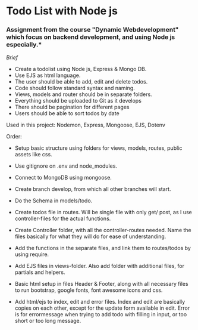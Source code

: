 # Todo List with Node js

### Assignment from the course "Dynamic Webdevelopment" which focus on backend development, and using Node js especially.*

*Brief* 

* Create a todolist using Node js, Express & Mongo DB.
* Use EJS as html language.
* The user should be able to add, edit and delete todos. 
* Code should follow standard syntax and naming.
* Views, models and router should be in separate folders. 
* Everything should be uploaded to Git as it develops
* There should be pagination for different pages
* Users should be able to sort todos by date

Used in this project: Nodemon, Express, Mongoose, EJS, Dotenv

Order:
- Setup basic structure using folders for views, models, routes, public assets like css. 
- Use gitignore on .env and node_modules. 
- Connect to MongoDB using mongoose. 
- Create branch develop, from which all other branches will start. 

- Do the Schema in models/todo. 
- Create todos file in routes. Will be single file with only get/  post, as I use controller-files for the actual functions. 

- Create Controller folder, with all the controller-routes needed. Name the files basically for what they will do for ease of understanding. 

- Add the functions in the separate files, and link them to routes/todos by using require. 

- Add EJS files in views-folder. Also add folder with additional files, for partials and helpers. 

- Basic html setup in files Header & Footer, along with all necessary files to run bootstrap, google fonts, font awesome icons and css. 

- Add html/ejs to index, edit and error files. Index and edit are basically copies on each other, except for the update form available in edit. Error is for errormessage when trying to add todo with filling in input, or too short or too long message. 
